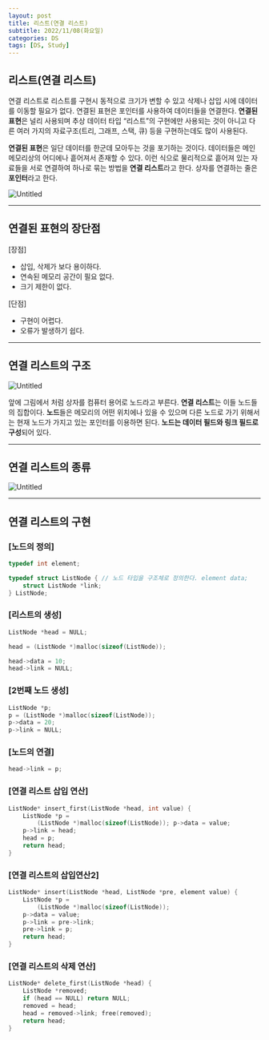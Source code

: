 ```yaml
---
layout: post
title: 리스트(연결 리스트)
subtitle: 2022/11/08(화요일)
categories: DS
tags: [DS, Study]
---
```


## 리스트(연결 리스트)

연결 리스트로 리스트를 구현시 동적으로 크기가 변할 수 있고 삭제나 삽입 시에 데이터를 이동할 필요가 없다.
연결된 표현은 포인터를 사용하여 데이터들을 연결한다. **연결된 표현**은 널리 사용되며 추상 데이터 타입 “리스트”의 구현에만 사용되는 것이 아니고 다른 여러 가지의 자료구조(트리, 그래프, 스택, 큐) 등을 구현하는데도 많이 사용된다.

**연결된 표현**은 일단 데이터를 한군데 모아두는 것을 포기하는 것이다. 데이터들은 메인 메모리상의 어디에나 흩어져서 존재할 수 있다. 이런 식으로 물리적으로 흩어져 있는 자료들을 서로 연결하여 하나로 묶는 방법을 **연결 리스트**라고 한다. 상자를 연결하는 줄은 **포인터**라고 한다.

![Untitled](../../../../assets/images/src/0801.png)

---

## 연결된 표현의 장단점

[장점]

- 삽입, 삭제가 보다 용이하다.
- 연속된 메모리 공간이 필요 없다.
- 크기 제한이 없다.

[단점]

- 구현이 어렵다.
- 오류가 발생하기 쉽다.

---

## 연결 리스트의 구조

![Untitled](../../../../assets/images/src/0802.png)

앞에 그림에서 처럼 상자를 컴퓨터 용어로 노드라고 부른다. **연결 리스트**는 이들 노드들의 집합이다.
**노드**들은 메모리의 어떤 위치에나 있을 수 있으며 다른 노드로 가기 위해서는 현재 노드가 가지고 있는 포인터를 이용하면 된다. **노드는 데이터 필드와 링크 필드로 구성**되어 있다.

---

## 연결 리스트의 종류

![Untitled](../../../../assets/images/src/0803.png)

---

## 연결 리스트의 구현

### [노드의 정의]

```c
typedef int element;

typedef struct ListNode { // 노드 타입을 구조체로 정의한다. element data;
	struct ListNode *link;
} ListNode;
```

### [리스트의 생성]

```c
ListNode *head = NULL;

head = (ListNode *)malloc(sizeof(ListNode));

head->data = 10; 
head->link = NULL;
```

### [2번째 노드 생성]

```c
ListNode *p;
p = (ListNode *)malloc(sizeof(ListNode)); 
p->data = 20;
p->link = NULL;
```

### [노드의 연결]

```c
head->link = p;
```

### [연결 리스트 삽입 연산]

```c
ListNode* insert_first(ListNode *head, int value) { 
	ListNode *p =
		(ListNode *)malloc(sizeof(ListNode)); p->data = value;
	p->link = head; 
	head = p;
	return head; 
}
```

### [연결 리스트의 삽입연산2]

```c
ListNode* insert(ListNode *head, ListNode *pre, element value) {
	ListNode *p =
		(ListNode *)malloc(sizeof(ListNode));
	p->data = value; 
	p->link = pre->link; 
	pre->link = p; 
	return head;
}
```

### [연결 리스트의 삭제 연산]

```c
ListNode* delete_first(ListNode *head) { 
	ListNode *removed;
	if (head == NULL) return NULL;
	removed = head;
	head = removed->link; free(removed);
	return head;
}
```